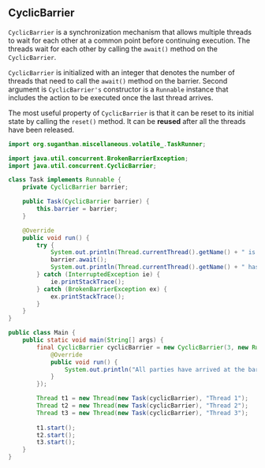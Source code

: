 ## CyclicBarrier

`CyclicBarrier` is a synchronization mechanism that allows multiple threads to wait for each other at a common point before continuing execution. The threads wait for each other by calling the `await()` method on the `CyclicBarrier`.

`CyclicBarrier` is initialized with an integer that denotes the number of threads that need to call the `await()` method on the barrier. Second argument is `CyclicBarrier's` constructor is a `Runnable` instance that includes the action to be executed once the last thread arrives.

The most useful property of `CyclicBarrier` is that it can be reset to its initial state by calling the `reset()` method. It can be **reused** after all the threads have been released.

```java
import org.suganthan.miscellaneous.volatile_.TaskRunner;

import java.util.concurrent.BrokenBarrierException;
import java.util.concurrent.CyclicBarrier;

class Task implements Runnable {
    private CyclicBarrier barrier;

    public Task(CyclicBarrier barrier) {
        this.barrier = barrier;
    }

    @Override
    public void run() {
        try {
            System.out.println(Thread.currentThread().getName() + " is waiting on barrier");
            barrier.await();
            System.out.println(Thread.currentThread().getName() + " has crossed the barrier.");
        } catch (InterruptedException ie) {
            ie.printStackTrace();
        } catch (BrokenBarrierException ex) {
            ex.printStackTrace();
        }
    }
}

public class Main {
    public static void main(String[] args) {
        final CyclicBarrier cyclicBarrier = new CyclicBarrier(3, new Runnable() {
            @Override
            public void run() {
                System.out.println("All parties have arrived at the barrier, lets continue execution.");
            }
        });

        Thread t1 = new Thread(new Task(cyclicBarrier), "Thread 1");
        Thread t2 = new Thread(new Task(cyclicBarrier), "Thread 2");
        Thread t3 = new Thread(new Task(cyclicBarrier), "Thread 3");
        
        t1.start();
        t2.start();
        t3.start();
    }
}
```